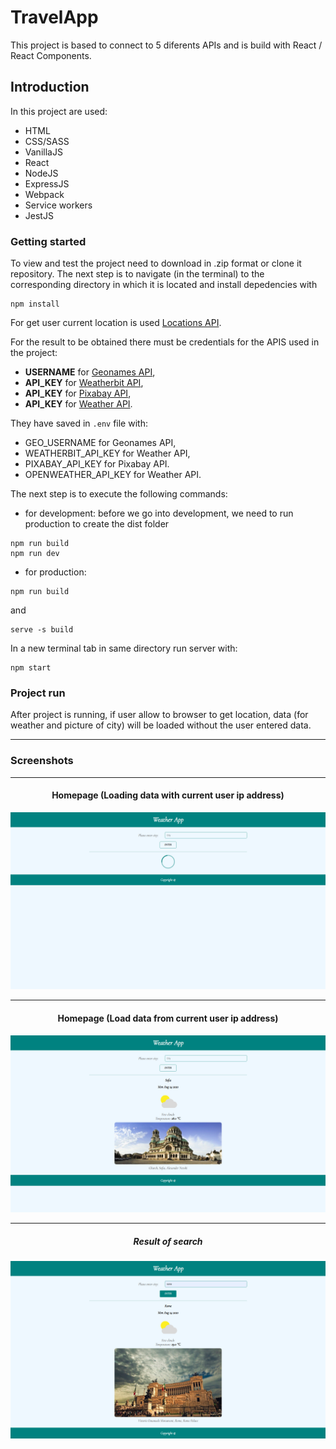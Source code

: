 # TravelApp

This project is based to connect to 5 diferents APIs and is build with React / React Components.

## Introduction

In this project are used:

- HTML
- CSS/SASS
- VanillaJS
- React
- NodeJS
- ExpressJS
- Webpack
- Service workers
- JestJS

### Getting started

To view and test the project need to download in .zip format or clone it repository.
The next step is to navigate (in the terminal) to the corresponding directory in which it is located and install depedencies with

```
npm install
```

For get user current location is used [Locations API](https://json.geoiplookup.io/).

For the result to be obtained there must be credentials for the APIS used in the project:

- **USERNAME** for [Geonames API](https://www.geonames.org/export/),
- **API_KEY** for [Weatherbit API](https://www.weatherbit.io/),
- **API_KEY** for [Pixabay API](https://pixabay.com/api/docs/),
- **API_KEY** for [Weather API](https://openweathermap.org/api).

They have saved in `.env` file with:

- GEO_USERNAME for Geonames API,
- WEATHERBIT_API_KEY for Weather API,
- PIXABAY_API_KEY for Pixabay API.
- OPENWEATHER_API_KEY for Weather API.

The next step is to execute the following commands:

- for development: before we go into development, we need to run production to create the dist folder

```
npm run build
npm run dev
```

- for production:

```
npm run build
```

and

```
serve -s build
```

In a new terminal tab in same directory run server with:

```
npm start
```

### Project run

After project is running, if user allow to browser to get location, data (for weather and picture of city) will be loaded without the user entered data.

---

### Screenshots

---

<div align="center">

#### Homepage (Loading data with current user ip address)

![Homepage](src/images/screenshots/home-load.png)

---

#### Homepage (Load data from current user ip address)

![Homepage](src/images/screenshots/home.png)

---

##### Result of search

![Result of search](src/images/screenshots/result.png)

</div>
